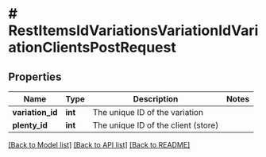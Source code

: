 # # RestItemsIdVariationsVariationIdVariationClientsPostRequest

## Properties

Name | Type | Description | Notes
------------ | ------------- | ------------- | -------------
**variation_id** | **int** | The unique ID of the variation |
**plenty_id** | **int** | The unique ID of the client (store) |

[[Back to Model list]](../../README.md#models) [[Back to API list]](../../README.md#endpoints) [[Back to README]](../../README.md)
